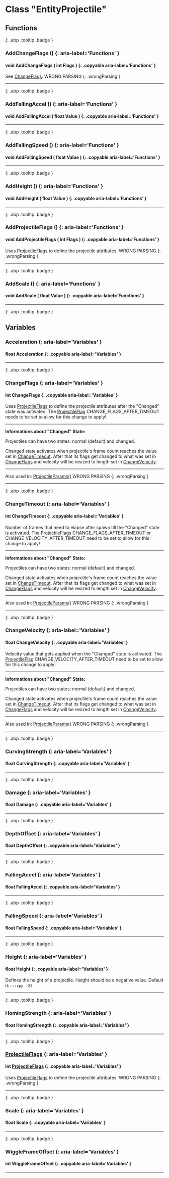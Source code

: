 # Class "EntityProjectile"
## Functions
[ ](#){: .abp .tooltip .badge }
### AddChangeFlags () {: aria-label='Functions' }
#### void AddChangeFlags ( int Flags ) {: .copyable aria-label='Functions' }

See <a class="el" href="#a6c5a69141dc132104776d0aa4ce8691e">ChangeFlags</a>. WRONG PARSING 
{: .wrongParsing }
___ 
[ ](#){: .abp .tooltip .badge }
### AddFallingAccel () {: aria-label='Functions' }
#### void AddFallingAccel ( float Value ) {: .copyable aria-label='Functions' }

___ 
[ ](#){: .abp .tooltip .badge }
### AddFallingSpeed () {: aria-label='Functions' }
#### void AddFallingSpeed ( float Value ) {: .copyable aria-label='Functions' }

___ 
[ ](#){: .abp .tooltip .badge }
### AddHeight () {: aria-label='Functions' }
#### void AddHeight ( float Value ) {: .copyable aria-label='Functions' }

___ 
[ ](#){: .abp .tooltip .badge }
### AddProjectileFlags () {: aria-label='Functions' }
#### void AddProjectileFlags ( int Flags ) {: .copyable aria-label='Functions' }

Uses <a class="el" href="group__enums.html#ga0302119ed82822df78af258ee457e6a6">ProjectileFlags</a> to define the projectile attributes. WRONG PARSING 
{: .wrongParsing }
___ 
[ ](#){: .abp .tooltip .badge }
### AddScale () {: aria-label='Functions' }
#### void AddScale ( float Value ) {: .copyable aria-label='Functions' }

___ 
[ ](#){: .abp .tooltip .badge }
## Variables
### Acceleration {: aria-label='Variables' }
#### float Acceleration  {: .copyable aria-label='Variables' }

___ 
[ ](#){: .abp .tooltip .badge }
### ChangeFlags {: aria-label='Variables' }
#### int ChangeFlags  {: .copyable aria-label='Variables' }

Uses <a class="el" href="group__enums.html#ga0302119ed82822df78af258ee457e6a6">ProjectileFlags</a> to define the projectile attributes after the "Changed" state was activated.
The <a class="el" href="group__enums.html#ga0302119ed82822df78af258ee457e6a6">ProjectileFlag</a> CHANGE_FLAGS_AFTER_TIMEOUT needs to be set to allow for this change to apply!
____
**Informations about "Changed" State:**

Projectiles can have two states: normal (default) and changed.


Changed state activates when projectile's frame count reaches the value set in <a class="el" href="#adc75976b47b0121d4faf956ee61f2a8d">ChangeTimeout</a>. After that its flags get changed to what was set in <a class="el" href="#a6c5a69141dc132104776d0aa4ce8691e">ChangeFlags</a> and velocity will be resized to length set in <a class="el" href="#adf22f7bcbe0ffbd7346ede9431c83df1">ChangeVelocity</a>.
____
Also used in: <a class="el" href="class_projectile_params.html#a94280d115acf598bf9f751da3f815a8c">ProjectileParams()</a> WRONG PARSING 
{: .wrongParsing }
___ 
[ ](#){: .abp .tooltip .badge }
### ChangeTimeout {: aria-label='Variables' }
#### int ChangeTimeout  {: .copyable aria-label='Variables' }

Number of frames that need to elapse after spawn till the "Changed" state is activated.
The <a class="el" href="group__enums.html#ga0302119ed82822df78af258ee457e6a6">ProjectileFlags</a> CHANGE_FLAGS_AFTER_TIMEOUT or CHANGE_VELOCITY_AFTER_TIMEOUT need to be set to allow for this change to apply!
____
**Informations about "Changed" State:**

Projectiles can have two states: normal (default) and changed.


Changed state activates when projectile's frame count reaches the value set in <a class="el" href="#adc75976b47b0121d4faf956ee61f2a8d">ChangeTimeout</a>. After that its flags get changed to what was set in <a class="el" href="#a6c5a69141dc132104776d0aa4ce8691e">ChangeFlags</a> and velocity will be resized to length set in <a class="el" href="#adf22f7bcbe0ffbd7346ede9431c83df1">ChangeVelocity</a>.
____
Also used in: <a class="el" href="class_projectile_params.html#a6738cae72bddb5bbc087f215f7f08bd2">ProjectileParams()</a> WRONG PARSING 
{: .wrongParsing }
___ 
[ ](#){: .abp .tooltip .badge }
### ChangeVelocity {: aria-label='Variables' }
#### float ChangeVelocity  {: .copyable aria-label='Variables' }

Velocity value that gets applied when the "Changed" state is activated.
The <a class="el" href="group__enums.html#ga0302119ed82822df78af258ee457e6a6">ProjectileFlag</a> CHANGE_VELOCITY_AFTER_TIMEOUT need to be set to allow for this change to apply!
____
**Informations about "Changed" State:**

Projectiles can have two states: normal (default) and changed.


Changed state activates when projectile's frame count reaches the value set in <a class="el" href="#adc75976b47b0121d4faf956ee61f2a8d">ChangeTimeout</a>. After that its flags get changed to what was set in <a class="el" href="#a6c5a69141dc132104776d0aa4ce8691e">ChangeFlags</a> and velocity will be resized to length set in <a class="el" href="#adf22f7bcbe0ffbd7346ede9431c83df1">ChangeVelocity</a>.
____
Also used in: <a class="el" href="class_projectile_params.html#a8d480667cf7ba94ee10bbb9dcc008c6f">ProjectileParams()</a> WRONG PARSING 
{: .wrongParsing }
___ 
[ ](#){: .abp .tooltip .badge }
### CurvingStrength {: aria-label='Variables' }
#### float CurvingStrength  {: .copyable aria-label='Variables' }

___ 
[ ](#){: .abp .tooltip .badge }
### Damage {: aria-label='Variables' }
#### float Damage  {: .copyable aria-label='Variables' }

___ 
[ ](#){: .abp .tooltip .badge }
### DepthOffset {: aria-label='Variables' }
#### float DepthOffset  {: .copyable aria-label='Variables' }

___ 
[ ](#){: .abp .tooltip .badge }
### FallingAccel {: aria-label='Variables' }
#### float FallingAccel  {: .copyable aria-label='Variables' }

___ 
[ ](#){: .abp .tooltip .badge }
### FallingSpeed {: aria-label='Variables' }
#### float FallingSpeed  {: .copyable aria-label='Variables' }

___ 
[ ](#){: .abp .tooltip .badge }
### Height {: aria-label='Variables' }
#### float Height  {: .copyable aria-label='Variables' }

Defines the height of a projectile. Height should be a negative value. Default is `:::cpp -23`.
___ 
[ ](#){: .abp .tooltip .badge }
### HomingStrength {: aria-label='Variables' }
#### float HomingStrength  {: .copyable aria-label='Variables' }

___ 
[ ](#){: .abp .tooltip .badge }
### [ProjectileFlags](../enums/ProjectileFlags) {: aria-label='Variables' }
#### int [ProjectileFlags](../enums/ProjectileFlags)  {: .copyable aria-label='Variables' }

Uses <a class="el" href="group__enums.html#ga0302119ed82822df78af258ee457e6a6">ProjectileFlags</a> to define the projectile attributes. WRONG PARSING 
{: .wrongParsing }
___ 
[ ](#){: .abp .tooltip .badge }
### Scale {: aria-label='Variables' }
#### float Scale  {: .copyable aria-label='Variables' }

___ 
[ ](#){: .abp .tooltip .badge }
### WiggleFrameOffset {: aria-label='Variables' }
#### int WiggleFrameOffset  {: .copyable aria-label='Variables' }

___ 
